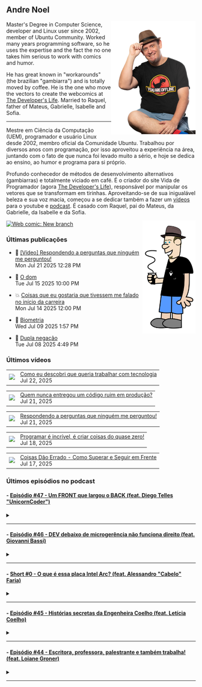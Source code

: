 ## Andre Noel

<!--
**andre-noel/andre-noel** is a ✨ _special_ ✨ repository because its `README.md` (this file) appears on your GitHub profile.

Here are some ideas to get you started:

- 🔭 I’m currently working on ...
- 🌱 I’m currently learning ...
- 👯 I’m looking to collaborate on ...
- 🤔 I’m looking for help with ...
- 💬 Ask me about ...
- 📫 How to reach me: ...
- 😄 Pronouns: ...
- ⚡ Fun fact: ...
-->

<img src="noel-github.png" align="right" height="300px">

Master's Degree in Computer Science, developer and Linux user since 2002, member of Ubuntu Community. Worked many years programming software, so he uses the expertise and the fact the no one takes him serious to work with comics and humor.

He has great known in "workarounds" (the brazilian "gambiarra") and is totally moved by coffee. He is the one who move the vectors to create the webcomics at [The Developer's Life](https://developerslife.tech/). Married to Raquel, father of Mateus, Gabrielle, Isabelle and Sofia.

---

Mestre em Ciência da Computação (UEM), programador e usuário Linux desde 2002, membro oficial da Comunidade Ubuntu. Trabalhou por diversos anos com programação, por isso aproveitou a experiência na área, juntando com o fato de que nunca foi levado muito a sério, e hoje se dedica ao ensino, ao humor e programa para si próprio.

Profundo conhecedor de métodos de desenvolvimento alternativos (gambiarras) e totalmente viciado em café. É o criador do site Vida de Programador (agora [The Developer's Life](https://developerslife.tech/)), responsável por manipular os vetores que se transformam em tirinhas. Aproveitando-se de sua inigualável beleza e sua voz macia, começou a se dedicar também a fazer um [vídeos](https://youtube.com/ProgramadorREAL) para o youtube e [podcast](https://podcast.developerslife.tech/). É casado com Raquel, pai do Mateus, da Gabrielle, da Isabelle e da Sofia.

<img src="eu2023.png" align="right" height="300px">

<a href="https://developerslife.tech/en/2022/05/30/new-branch/"><img src="https://developerslife.tech/en/uploads/2022/05/tirinhaEN-234.png" style="width:500px" alt="Web comic: New branch" /></a>

### Últimas publicações
<!-- BLOG-POST-LIST:START --><ul><li>🤯 <a href="https://developerslife.tech/pt/2025/07/21/video-respondendo-a-perguntas-que-ninguem-me-perguntou/">[Vídeo] Respondendo a perguntas que ninguém me perguntou!</a><br/>Mon Jul 21 2025 12:28 PM</li></ul>
<ul><li>🤣 <a href="https://developerslife.tech/pt/2025/07/15/o-dom/">O dom</a><br/>Tue Jul 15 2025 10:00 PM</li></ul>
<ul><li>💥 <a href="https://developerslife.tech/pt/2025/07/14/video-coisas-que-eu-gostaria-que-tivessem-me-falado/">Coisas que eu gostaria que tivessem me falado no início da carreira</a><br/>Mon Jul 14 2025 12:00 PM</li></ul>
<ul><li>💬 <a href="https://developerslife.tech/pt/2025/07/09/biometria/">Biometria</a><br/>Wed Jul 09 2025 1:57 PM</li></ul>
<ul><li>🤣 <a href="https://developerslife.tech/pt/2025/07/08/dupla-negacao/">Dupla negação</a><br/>Tue Jul 08 2025 4:49 PM</li></ul>
<!-- BLOG-POST-LIST:END -->

### Últimos vídeos
<!-- YOUTUBE:START --><table><tr><td><a href="https://www.youtube.com/shorts/XbOSwlJ_A5s"><img width="140px" src="https://i.ytimg.com/vi/XbOSwlJ_A5s/mqdefault.jpg"></a></td>
<td><a href="https://www.youtube.com/shorts/XbOSwlJ_A5s">Como eu descobri que queria trabalhar com tecnologia</a><br/>Jul 22, 2025</td></tr></table>
<table><tr><td><a href="https://www.youtube.com/shorts/EUaIkJ7Gk1g"><img width="140px" src="https://i.ytimg.com/vi/EUaIkJ7Gk1g/mqdefault.jpg"></a></td>
<td><a href="https://www.youtube.com/shorts/EUaIkJ7Gk1g">Quem nunca entregou um código ruim em produção?</a><br/>Jul 21, 2025</td></tr></table>
<table><tr><td><a href="https://www.youtube.com/watch?v=sQ8JQu9tK5k"><img width="140px" src="https://i.ytimg.com/vi/sQ8JQu9tK5k/mqdefault.jpg"></a></td>
<td><a href="https://www.youtube.com/watch?v=sQ8JQu9tK5k">Respondendo a perguntas que ninguém me perguntou!</a><br/>Jul 21, 2025</td></tr></table>
<table><tr><td><a href="https://www.youtube.com/shorts/xoKJC6UH9dg"><img width="140px" src="https://i.ytimg.com/vi/xoKJC6UH9dg/mqdefault.jpg"></a></td>
<td><a href="https://www.youtube.com/shorts/xoKJC6UH9dg">Programar é incrível, é criar coisas do quase zero!</a><br/>Jul 18, 2025</td></tr></table>
<table><tr><td><a href="https://www.youtube.com/shorts/0qwXyZJGuEg"><img width="140px" src="https://i.ytimg.com/vi/0qwXyZJGuEg/mqdefault.jpg"></a></td>
<td><a href="https://www.youtube.com/shorts/0qwXyZJGuEg">Coisas Dão Errado - Como Superar e Seguir em Frente</a><br/>Jul 17, 2025</td></tr></table>
<!-- YOUTUBE:END -->

### Últimos episódios no podcast
<!-- PODCAST:START -->
 #### - [Episódio #47 - Um FRONT que largou o BACK (feat. Diego Telles "UnicornCoder")](https://podcasters.spotify.com/pod/show/vidadeprogramador/episodes/Episdio-47---Um-FRONT-que-largou-o-BACK-feat--Diego-Telles-UnicornCoder-e2ppeea) 
 <details><summary></summary> <p>Uma conversa bem bacana com o Diego Telles, mundialmente conhecido como o UnicornCoder. No episódio ele conta sobre como foi do back para o front, como começou a história do unicórnio, falou sobre a paixão por ensinar e muito mais...</p>
<p><br /></p>
<p>Apoie esse podcast supimpa em https://apoia.se/vidadeprogramador</p>
 </details> 
 <hr /> 

 #### - [Episódio #46 - DEV debaixo de microgerência não funciona direito (feat. Giovanni Bassi)](https://podcasters.spotify.com/pod/show/vidadeprogramador/episodes/Episdio-46---DEV-debaixo-de-microgerncia-no-funciona-direito-feat--Giovanni-Bassi-e29rkmp) 
 <details><summary></summary> <p>Uma conversa supimpa, gravada diretamente no TDC Business, junto com o podcast &quot;Tem Tempo Pra Pergunta?&quot;. Conversei com o Giovanni Bassi, que tem uma história muito legal de empreendedorismo e gestão, é um dos fundadores da Lambda3, que foi adquirida pelo grupo TIVIT.</p>
<p><br></p>
<p>Conversamos sobre desenvolvimento, trabalho remoto ou presencial, gestão de equipes, gambiarras e mais...</p>
<p><br></p>
<p>Foi a primeira vez onde foi gravado presencialmente, com vídeo, provavelmente vai ser a única, portanto vocês podem acompanhar o podcast pelo link podcast.developerslife.tech ou em qualquer agregador de podcasts. Tem muito episódio bom por lá, dê uma olhada que você vai gostar!</p>
<p><br></p>
<p>https://podcast.developerslife.tech/</p>
<p>
Siga-me nas redes:
Twitter: https://twitter.com/ProgramadorREAL
Instagram: https://instagram.com/programadorreal<br></p>
 </details> 
 <hr /> 

 #### - [Short #0 - O que é essa placa Intel Arc? (feat. Alessandro "Cabelo" Faria)](https://podcasters.spotify.com/pod/show/vidadeprogramador/episodes/Short-0---O-que--essa-placa-Intel-Arc--feat--Alessandro-Cabelo-Faria-e1ujcui) 
 <details><summary></summary> <p>Você já ouviu falar na nova placa Intel Arc? É uma placa com GPU top, para concorrer com as famosas RTX, focada em processamento de Inteligência Artificial.</p>
<p>Como eu não sou expert nessa área, quem está comigo no episódio é o grande Cabelo, que é expert em inovação e que criou a primeira imagem Linux com driver nativo para essa nova placa.</p>
<p>Links citados no vídeo:</p>
<ul>
 <li><a href="https://sempreupdate.com.br/brasileiro-disponibiliza-primeira-imagem-linux-no-mundo-com-kernel-6-2-nativo-e-driver-opensource-da-intel-arc-estavel/">Brasileiro disponibiliza primeira imagem Linux no mundo com kernel 6.2 nativo e driver opensource da Intel ARC estável</a></li>
 <li><a href="https://adrenaline.com.br/noticias/v/70485/intel-anuncia-arc-marca-que-ira-concorrer-com-nvidia-geforce-e-amd-radeon-no-mercado">Intel anuncia Arc, marca que irá concorrer com NVIDIA GeForce e AMD Radeon no mercado</a></li>
  <li><a href="https://adrenaline.com.br/noticias/v/76734/gpu-intel-arc-a380-suporta-displayport-20-por-padrao-mas-nao-ha-monitor-compativel-ainda">GPU Intel Arc A380 suporta DisplayPort 2.0 por padrão, mas não há monitor compatível ainda</a></li>
</ul>
<p><br></p>
 </details> 
 <hr /> 

 #### - [Episódio #45 - Histórias secretas da Engenheira Coelho (feat. Letícia Coelho)](https://podcasters.spotify.com/pod/show/vidadeprogramador/episodes/Episdio-45---Histrias-secretas-da-Engenheira-Coelho-feat--Letcia-Coelho-e1lm63h) 
 <details><summary></summary> <p>Uma conversa com a Letícia Coelho (conhecida como Engenheira Coelho), sobre o que ela faz, como começou, como queimou plaquinhas e etc.</p>
<p>Links da letícia:</p>
<p>Twitter: https://twitter.com/EngineerRabbit</p>
<p>Instagram: https://instagram.com/engenheira.coelho</p>
<p>Linktree: https://linktr.ee/engenheira.coelho</p>
 </details> 
 <hr /> 

 #### - [Episódio #44 - Escritora, professora, palestrante e também trabalha! (feat. Loiane Groner)](https://podcasters.spotify.com/pod/show/vidadeprogramador/episodes/Episdio-44---Escritora--professora--palestrante-e-tambm-trabalha--feat--Loiane-Groner-e1l3fvf) 
 <details><summary></summary> <p>Um papo gostoso com a Loiane Groner sobre Angular, Java, aulas, gambiarras, mundo financeiro e etc.!</p>
<p>Dá o play e aproveite!</p>
<p>Links:</p>
<p>Canal da Loiane: https://www.youtube.com/loianegroner</p>
 </details> 
 <hr /> 
<!-- PODCAST:END -->